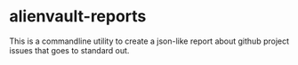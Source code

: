 # alienvault-reports
This is a commandline utility to create a json-like report about github project issues that goes to standard out.
 


